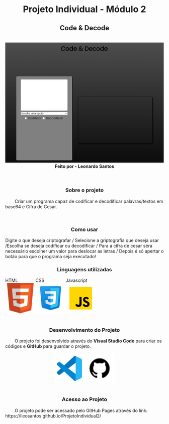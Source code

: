 <h1 style="text-align: center;">Projeto Individual - Módulo 2 </h1>
<h2 style="text-align: center;">Code  & Decode</h2>
<br>
<img src="./assets/img/projetoindividual2.png">
<div style="text-align: center; font-weight: bolder;">Feito por - Leonardo Santos </div>
<br>
<br>
<h3 style="text-align: center;">Sobre o projeto</h3>

<p> <span style="margin-left: 30px;">Criar um programa capaz de codificar e decodificar palavras/textos em base64 e Cifra de Cesar.</p>
<br> 
<h3 style="text-align: center;">Como usar</h3>

<p>Digite o que deseja criptografar / Selecione a griptografia que deseja usar /Escolha se deseja codificar ou decodificar / Para a cifra de cesar séra necessário escolher um valor para deslocar as letras / Depois é só apertar o botão para que o programa seja executado!</p>
<h3 style="text-align: center;">Linguagens utilizadas</h3>

<div style="display: flex;">
    <div style="display: inline-block;">
        <div>HTML</div>
        <img src="./assets/img/icons8-html-5-is-a-software-solution-stack-that-defines-the-properties-and-behaviors-of-web-page-96.png" style="width: 96px;">
    </div>
    <div style="display: inline-block;">
        <div>CSS</div>
        <img src="./assets/img/icons8-css3-96.png" style="width: 96px;">
    </div>
    <div style="display: inline-block;">
        <div>Javascript</div>
        <img src="./assets/img/icons8-javascript-96.png" style="width: 96px;">
    </div>
</div>

<br>
<h3 style="text-align: center;">Desenvolvimento do Projeto</h3>
<p> <span style="margin-left: 30px;"> O projeto foi desenvolvido através do <strong>Visual Studio Code</strong> para criar os códigos e <strong>GitHub</strong> para guardar o projeto.
</p>
<div style='display: flex; justify-content: center;'>
    <img src="assets\img\icons8-visual-studio-code-2019-96.png">
    <img src="assets\img\icons8-github-64.png" style="width:96px;">
</div>
<br>
<h3 style="text-align: center;">Acesso ao Projeto</h3>
<p> <span style="margin-left: 30px;"> O projeto pode ser acessado pelo GitHub Pages através do link: 
https://lleosantos.github.io/ProjetoIndividual2/


